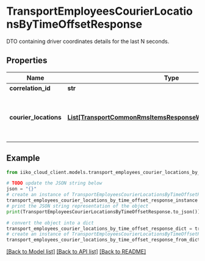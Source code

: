 # TransportEmployeesCourierLocationsByTimeOffsetResponse

DTO containing driver coordinates details for the last N seconds.

## Properties

Name | Type | Description | Notes
------------ | ------------- | ------------- | -------------
**correlation_id** | **str** | Operation ID. | 
**courier_locations** | [**List[TransportCommonRmsItemsResponseWrapperCourierLocations]**](TransportCommonRmsItemsResponseWrapperCourierLocations.md) | List of drivers&#39; coordinates broken down by organizations. | 

## Example

```python
from iiko_cloud_client.models.transport_employees_courier_locations_by_time_offset_response import TransportEmployeesCourierLocationsByTimeOffsetResponse

# TODO update the JSON string below
json = "{}"
# create an instance of TransportEmployeesCourierLocationsByTimeOffsetResponse from a JSON string
transport_employees_courier_locations_by_time_offset_response_instance = TransportEmployeesCourierLocationsByTimeOffsetResponse.from_json(json)
# print the JSON string representation of the object
print(TransportEmployeesCourierLocationsByTimeOffsetResponse.to_json())

# convert the object into a dict
transport_employees_courier_locations_by_time_offset_response_dict = transport_employees_courier_locations_by_time_offset_response_instance.to_dict()
# create an instance of TransportEmployeesCourierLocationsByTimeOffsetResponse from a dict
transport_employees_courier_locations_by_time_offset_response_from_dict = TransportEmployeesCourierLocationsByTimeOffsetResponse.from_dict(transport_employees_courier_locations_by_time_offset_response_dict)
```
[[Back to Model list]](../README.md#documentation-for-models) [[Back to API list]](../README.md#documentation-for-api-endpoints) [[Back to README]](../README.md)


